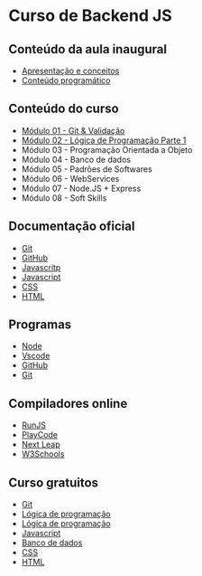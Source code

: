 # Curso de Backend JS

## Conteúdo da aula inaugural

 - [Apresentação e conceitos](https://www.canva.com/design/DAGs3BVAI4A/ZUhyaDnoFCt3Zuz4Fxr-Dg/edit)
 - [Conteúdo programático](https://www.canva.com/design/DAGs3vWWvNY/jvOrpL2qVBU7BLAY9QRIuQ/edit)

## Conteúdo do curso

* [Módulo 01 - Git \& Validação](https://www.canva.com/design/DAGvZVPKpBc/hoiSlnSG4qRt7IIQDJnuMA/edit)
* [Módulo 02 - Lógica de Programação Parte 1](https://www.canva.com/design/DAGxv3eca58/-d5D6kdQ2FFjZBmtdMlkdw/edit)
* Módulo 03 - Programação Orientada a Objeto
* Módulo 04 - Banco de dados
* Módulo 05 - Padrões de Softwares
* Módulo 06 - WebServices
* Módulo 07 - Node.JS + Express
* Módulo 08 - Soft Skills

## Documentação oficial

* [Git](https://git-scm.com/doc)
* [GitHub](https://docs.github.com/pt)
* [Javascritp](https://javascript.info/)
* [Javascript](https://developer.mozilla.org/pt-BR/docs/Web/JavaScript)
* [CSS](https://developer.mozilla.org/pt-BR/docs/Web/CSS)
* [HTML](https://developer.mozilla.org/pt-BR/docs/Web/HTML)

## Programas
 - [Node](https://nodejs.org/pt)
 - [Vscode](https://code.visualstudio.com/)
 - [GitHub](https://github.com/?locale=pt-br)
 - [Git](https://git-scm.com/downloads)

## Compiladores online
 - [RunJS](https://runjs.app/play)
 - [PlayCode](https://playcode.io/new)
 - [Next Leap](https://nextleap.app/online-compiler/javascript-programming)
 - [W3Schools](https://www.w3schools.com/js/js_editor.asp)

## Curso gratuitos
 - [Git](https://www.udemy.com/course/git-e-github/)
 - [Lógica de programação ](https://www.youtube.com/watch?v=0hN7_TTuR2M&list=PLfzRxaru7YPtu8TPQChFnLN9rGXoXfNUQ)
 - [Lógica de programação](https://www.udemy.com/course/curso-pratico-de-logica-de-programacao-com-portugol/)
 - [Javascript](https://www.youtube.com/watch?v=vEwPnjqWQ-g&list=PL2Fdisxwzt_d590u3uad46W-kHA0PTjjw)
 - [Banco de dados](https://www.youtube.com/watch?v=GdxodSoV_5k&list=PLvUnyzH5T1MwlompyzqZ1ADY0F92Bd7DS)
 - [CSS](https://www.udemy.com/course/curso-basico-de-css3-tipscode/)
 - [HTML](https://www.udemy.com/course/introducao-a-linguagem-html/)




